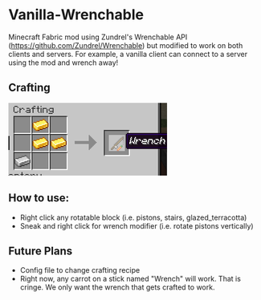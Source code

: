 # Vanilla-Wrenchable
Minecraft Fabric mod using Zundrel's Wrenchable API (https://github.com/Zundrel/Wrenchable) but modified to work on both clients and servers. For example, a vanilla client can connect to a server using the mod and wrench away!

## Crafting
![](readme-images/wrench_recipe.png)

## How to use:
* Right click any rotatable block (i.e. pistons, stairs, glazed_terracotta)
* Sneak and right click for wrench modifier (i.e. rotate pistons vertically)

## Future Plans
* Config file to change crafting recipe
* Right now, any carrot on a stick named "Wrench" will work. That is cringe. We only want the wrench that gets crafted to work.